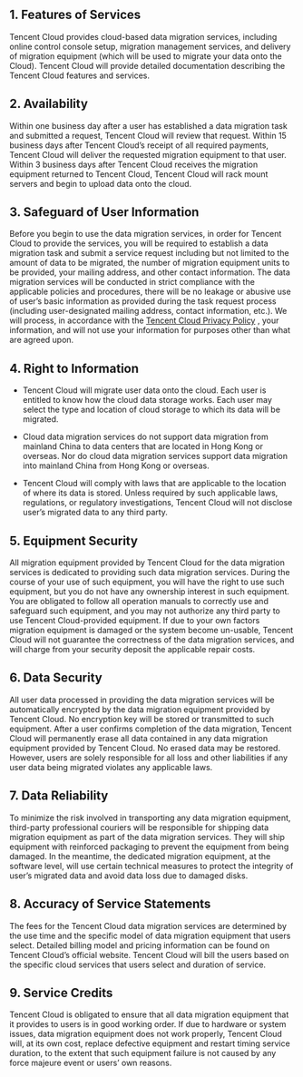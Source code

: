 ## 1. Features of Services

Tencent Cloud provides cloud-based data migration services, including online control console setup, migration management services, and delivery of migration equipment (which will be used to migrate your data onto the Cloud). Tencent Cloud will provide detailed documentation describing the Tencent Cloud features and services.  

## 2. Availability

Within one business day after a user has established a data migration task and submitted a request, Tencent Cloud will review that request. Within 15 business days after Tencent Cloud’s receipt of all required payments, Tencent Cloud will deliver the requested migration equipment to that user. Within 3 business days after Tencent Cloud receives the migration equipment returned to Tencent Cloud, Tencent Cloud will rack mount servers and begin to upload data onto the cloud.  

## 3. Safeguard of User Information

Before you begin to use the data migration services, in order for Tencent Cloud to provide the services, you will be required to establish a data migration task and submit a service request including but not limited to the amount of data to be migrated, the number of migration equipment units to be provided, your mailing address, and other contact information. The data migration services will be conducted in strict compliance with the applicable policies and procedures, there will be no leakage or abusive use of user’s basic information as provided during the task request process (including user-designated mailing address, contact information, etc.). We will process, in accordance with the [Tencent  Cloud Privacy Policy](https://cloud.tencent.com/document/product/301/11470) , your information, and will not use your information for purposes other than what are agreed upon. 

## 4. Right to Information

- Tencent Cloud will migrate user data onto the cloud. Each user is entitled to know how the cloud data storage works. Each user may select the type and location of cloud storage to which its data will be migrated.

- Cloud data migration services do not support data migration from mainland China to data centers that are located in Hong Kong or overseas. Nor do cloud data migration services support data migration into mainland China from Hong Kong or overseas.

- Tencent Cloud will comply with laws that are applicable to the location of where its data is stored. Unless required by such applicable laws, regulations, or regulatory investigations, Tencent Cloud will not disclose user’s migrated data to any third party.

## 5. Equipment Security

All migration equipment provided by Tencent Cloud for the data migration services is dedicated to providing such data migration services. During the course of your use of such equipment, you will have the right to use such equipment, but you do not have any ownership interest in such equipment. You are obligated to follow all operation manuals to correctly use and safeguard such equipment, and you may not authorize any third party to use Tencent Cloud-provided equipment. If due to your own factors migration equipment is damaged or the system become un-usable, Tencent Cloud will not guarantee the correctness of the data migration services, and will charge from your security deposit the applicable repair costs. 


## 6. Data Security

All user data processed in providing the data migration services will be automatically encrypted by the data migration equipment provided by Tencent Cloud. No encryption key will be stored or transmitted to such equipment.  After a user confirms completion of the data migration, Tencent Cloud will permanently erase all data contained in any data migration equipment provided by Tencent Cloud. No erased data may be restored. However, users are solely responsible for all loss and other liabilities if any user data being migrated violates any applicable laws.

## 7. Data Reliability 

To minimize the risk involved in transporting any data migration equipment, third-party professional couriers will be responsible for shipping data migration equipment as part of the data migration services. They will ship equipment with reinforced packaging to prevent the equipment from being damaged. In the meantime, the dedicated migration equipment, at the software level, will use certain technical measures to protect the integrity of user’s migrated data and avoid data loss due to damaged disks. 

## 8. Accuracy of Service Statements 

The fees for the Tencent Cloud data migration services are determined by the use time and the specific model of data migration equipment that users select. Detailed billing model and pricing information can be found on Tencent Cloud’s official website. Tencent Cloud will bill the users based on the specific cloud services that users select and duration of service. 

## 9. Service Credits

Tencent Cloud is obligated to ensure that all data migration equipment that it provides to users is in good working order. If due to hardware or system issues, data migration equipment does not work properly, Tencent Cloud will, at its own cost, replace defective equipment and restart timing service duration, to the extent that such equipment failure is not caused by any force majeure event or users’ own reasons.   

 
